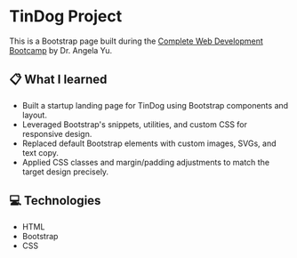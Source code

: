 # TinDog Project

This is a Bootstrap page built during the [Complete Web Development Bootcamp](https://www.udemy.com/course/the-complete-web-development-bootcamp/) by Dr. Angela Yu.

## 📋 What I learned

- Built a startup landing page for TinDog using Bootstrap components and layout.
- Leveraged Bootstrap's snippets, utilities, and custom CSS for responsive design.
- Replaced default Bootstrap elements with custom images, SVGs, and text copy.
- Applied CSS classes and margin/padding adjustments to match the target design precisely.

## 💻 Technologies

- HTML
- Bootstrap
- CSS

